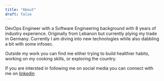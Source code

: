 ```yaml
---
title: "About"
draft: false
---
```


DevOps Engineer with a Software Engineering background with 8 years of industry experience. Originally from Lebanon but currently plying my trade in Germany. Currently I am diving into new technologies while also dabbling a bit with some infosec.

Outside my work you can find me either trying to build healthier habits, working on my cooking skills, or exploring the country.

If you are intersted in following me on social media you can connect with me on [linkedin](https://www.linkedin.com/in/ebourgess/)
